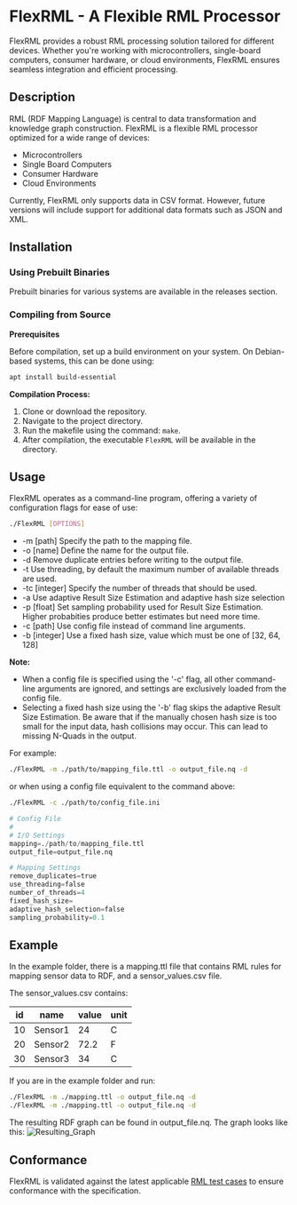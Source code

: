 # FlexRML - A Flexible RML Processor

FlexRML provides a robust RML processing solution tailored for different devices. Whether you're working with microcontrollers, single-board computers, consumer hardware, or cloud environments, FlexRML ensures seamless integration and efficient processing.

## Description

RML (RDF Mapping Language) is central to data transformation and knowledge graph construction. FlexRML is a flexible RML processor optimized for a wide range of devices:

- Microcontrollers
- Single Board Computers
- Consumer Hardware
- Cloud Environments

Currently, FlexRML only supports data in CSV format. However, future versions will include support for additional data formats such as JSON and XML.

## Installation
### Using Prebuilt Binaries
Prebuilt binaries for various systems are available in the releases section.

### Compiling from Source
**Prerequisites**

Before compilation, set up a build environment on your system. 
On Debian-based systems, this can be done using:

```bash
apt install build-essential
```

**Compilation Process:**

1. Clone or download the repository.
2. Navigate to the project directory.
3. Run the makefile using the command: `make`.
4. After compilation, the executable `FlexRML` will be available in the directory.

## Usage

FlexRML operates as a command-line program, offering a variety of configuration flags for ease of use:

```bash
./FlexRML [OPTIONS]
```

- -m [path] Specify the path to the mapping file.
- -o [name] Define the name for the output file.
- -d Remove duplicate entries before writing to the output file.
- -t Use threading, by default the maximum number of available threads are used.
- -tc [integer] Specify the number of threads that should be used.
- -a Use adaptive Result Size Estimation and adaptive hash size selection
- -p [float] Set sampling probability used for Result Size Estimation. Higher probabities produce better estimates but need more time.
- -c [path] Use config file instead of command line arguments.
- -b [integer] Use a fixed hash size, value which must be one of [32, 64, 128]

**Note:**

- When a config file is specified using the '-c' flag, all other command-line arguments are ignored, and settings are exclusively loaded from the config file.
- Selecting a fixed hash size using the '-b' flag skips the adaptive Result Size Estimation. Be aware that if the manually chosen hash size is too small for the input data, hash collisions may occur. This can lead to missing N-Quads in the output.

For example:

```bash
./FlexRML -m ./path/to/mapping_file.ttl -o output_file.nq -d
```

or when using a config file equivalent to the command above:

```bash
./FlexRML -c ./path/to/config_file.ini
```

```python
# Config File
#
# I/O Settings
mapping=./path/to/mapping_file.ttl
output_file=output_file.nq

# Mapping Settings
remove_duplicates=true
use_threading=false
number_of_threads=4
fixed_hash_size=
adaptive_hash_selection=false
sampling_probability=0.1
```

## Example

In the example folder, there is a mapping.ttl file that contains RML rules for mapping sensor data to RDF, and a sensor_values.csv file.

The sensor_values.csv contains:

| id  | name    | value | unit |
| --- | ------- | ----- | ---- |
| 10  | Sensor1 | 24    | C    |
| 20  | Sensor2 | 72.2  | F    |
| 30  | Sensor3 | 34    | C    |

If you are in the example folder and run:

```bash
./FlexRML -m ./mapping.ttl -o output_file.nq -d
./FlexRML -m ./mapping.ttl -o output_file.nq -d
```

The resulting RDF graph can be found in output_file.nq.
The graph looks like this:
![Resulting_Graph](https://github.com/FreuMi/FlexRML/blob/main/example/output_graph.png)

## Conformance
FlexRML is validated against the latest applicable [RML test cases](https://github.com/kg-construct/rml-test-cases) to ensure conformance with the specification.

